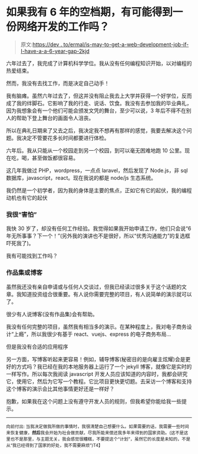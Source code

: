 # 如果我有 6 年的空档期，有可能得到一份网络开发的工作吗？

> 原文:[https://dev . to/ermal/is-may-to-get-a-web-development-job-if-I-have-a-a-6-year-gap-2kjd](https://dev.to/ermal/is-it-possible-to-get-a-web-development-job-if-i-have-a-6-year-gap-2kjd)

六年过去了，我完成了计算机科学学位。我从没有任何编程知识开始，以对编程的热爱结束。

然而，我没有去找工作，而是决定自己动手！

我有脑瘫。虽然六年过去了，但这并没有阻止我去上大学并获得一个好学位，反而成了我的绊脚石。它影响了我的行走、说话、饮食。我没有去参加我的毕业典礼，因为我想象会有一个他们可能会颁发文凭的舞台，至少可以说，3 年后不得不在别人的帮助下登上舞台的画面令人沮丧。

所以在典礼日期来了又去之后，我决定我不想再有那样的感觉，我要去解决这个问题。我决定不管要花多长时间都要进行体检。

六年后。我从只能从一个校园走到另一个校园，到可以毫无困难地跑 10 公里。现在吃，喝，甚至做饭都很容易。

这几年我做过 PHP，wordpress，一点点 laravel，然后发现了 Node.js，非 sql 数据库，javascript，react。现在我说的都是 node/js 生态系统。

我仍然是一个初学者，因为我的身体是主要的焦点，正如它有它的起伏，我的编程动机也有它的起伏

### [](#im-scared)我很“害怕”

我快 30 岁了，却没有任何工作经验。我觉得如果我开始申请工作，他们只会说“6 年无所事事？下一个！”(另外我的演讲也不是很好，所以“优秀沟通能力”的复选框吓死我了)。

我有可能找到工作吗？

### [](#portfolio-or-blogging)作品集或博客

虽然我还没有亲自申请或与任何人交谈过，但我已经读过很多关于这个话题的文章。我知道投资组合很重要。有人说你需要完整的项目，有人说简单的演示就可以了。

很少有人说博客(没有作品集)会有帮助。

我没有任何完整的项目，虽然我有相当多的演示。在某种程度上，我对电子商务设计“上瘾”，所以我很少有基于 react、vuejs、express 的电子商务布局...

但是我没有合适的应用程序

另一方面，写博客听起来更容易！例如，辅导博客(秘密目的是向雇主炫耀)会是更好的方式吗？我已经在我的本地服务器上运行了一个 jekyll 博客，就像它是实时的一样写作。所以每次我阅读 javascript 开发人员应该知道的内容时，我都会研究它，使用它，然后为它写一个教程。它比项目更快更切题。去采访一个博客和支持这个博客的演示会比其他事情更好还是一样好？

抱歉，如果我在这个问题上没有遵守开发人员的规则，但我希望你能给我一些提示。

* * *

<small>向前付出:
当我决定做我所做的事情时，我很清楚自己想要什么。如果需要的话，我需要一些时间来恢复健康，**然后**我会开始为社会做贡献，尽我所能来偿还我多年来得到的国家资助。(这不是这里也不是那里，与主题无关，我会感觉很糟糕，不要提这个“计划”，虽然它的长度是未知的，不是从“我已经得到了国家的好处，我不需要麻烦”)T4】</small>